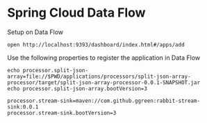 # Spring Cloud Data Flow

Setup on Data Flow

```shell
open http://localhost:9393/dashboard/index.html#/apps/add
```

Use the following properties to register the application in Data Flow

```shell
echo processor.split-json-array=file://$PWD/applications/processors/split-json-array-processor/target/split-json-array-processor-0.0.1-SNAPSHOT.jar
echo processor.split-json-array.bootVersion=3
```


```shell
processor.stream-sink=maven://com.github.ggreen:rabbit-stream-sink:0.0.1
processor.stream-sink.bootVersion=3
```
